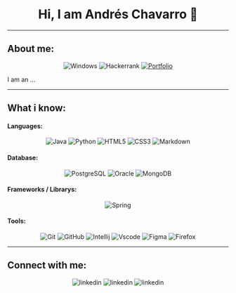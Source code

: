 <h1 align="center" > Hi, I am Andrés Chavarro 👋</h1>
<!-- Esto se va a cambiar por un gif que haga la misma funcion y sea mas yo-->

---
<!-- Zona de about me -->
## About me:

<center>

![Windows](https://img.shields.io/badge/Microsoft-0078D6?style=for-the-badge&logo=Microsoft&logoColor=white)          ![Hackerrank](https://img.shields.io/badge/-Hackerrank-2EC866?style=for-the-badge&logo=HackerRank&logoColor=white)         [![Portfolio](https://img.shields.io/badge/Portfolio-FF5722?style=for-the-badge&logo=todoist&logoColor=white)](https://seulink.com)

</center>

I am an ... <!-- Pendiente a que se me ocurra como describirme jasjasjasjs -->

---
<!-- Skills and tools -->

## What i know:

#### Languages:
<center>

![Java](https://img.shields.io/badge/java-%23ED8B00.svg?style=for-the-badge&logo=openjdk&logoColor=white)      ![Python](https://img.shields.io/badge/python-3670A0?style=for-the-badge&logo=python&logoColor=ffdd54)      ![HTML5](https://img.shields.io/badge/HTML5-E34F26?style=for-the-badge&logo=html5&logoColor=white)      ![CSS3](https://img.shields.io/badge/CSS3-1572B6?style=for-the-badge&logo=css3&logoColor=white)        ![Markdown](https://img.shields.io/badge/Markdown-000?style=for-the-badge&logo=markdown)

</center>

#### Database:
<center>

![PostgreSQL](https://img.shields.io/badge/PostgreSQL-316192?style=for-the-badge&logo=postgresql&logoColor=white)       ![Oracle](https://img.shields.io/badge/Oracle-F80000?style=for-the-badge&logo=oracle&logoColor=white)      ![MongoDB](https://img.shields.io/badge/MongoDB-%234ea94b.svg?style=for-the-badge&logo=mongodb&logoColor=white)

</center>

#### Frameworks / Librarys:
<center>

![Spring](https://img.shields.io/badge/spring-%236DB33F.svg?style=for-the-badge&logo=spring&logoColor=white)    

</center>

#### Tools:
<center>

![Git](https://img.shields.io/badge/GIT-E44C30?style=for-the-badge&logo=git&logoColor=white)      ![GitHub](https://img.shields.io/badge/GitHub-100000?style=for-the-badge&logo=github&logoColor=white)      ![Intellij](http://img.shields.io/badge/IntelliJIDEA-E72E64?style=for-the-badge&logo=intellij-idea&logoColor=white)        ![Vscode](https://img.shields.io/badge/Vscode-007ACC?style=for-the-badge&logo=visual-studio-code&logoColor=white)        ![Figma](https://img.shields.io/badge/Figma-F24E1E?style=for-the-badge&logo=figma&logoColor=white)         ![Firefox](https://img.shields.io/badge/Firefox-FF7139?style=for-the-badge&logo=Firefox-Browser&logoColor=white)

</center>

---

<!-- Zona de contacto -->
## Connect with me:
<center>

![linkedin](https://img.shields.io/badge/LinkedIn-0077B5?style=for-the-badge&logo=linkedin&logoColor=white) ![linkedin](https://img.shields.io/badge/LinkedIn-0077B5?style=for-the-badge&logo=linkedin&logoColor=white) ![linkedin](https://img.shields.io/badge/LinkedIn-0077B5?style=for-the-badge&logo=linkedin&logoColor=white)

</center>



<!-- 
Algunas cosas salen de estos repos:

https://github.com/digitalinnovationone/dio-lab-open-source/blob/main/utils/badges/badges.md

https://dev.to/envoy_/150-badges-for-github-pnk
 -->